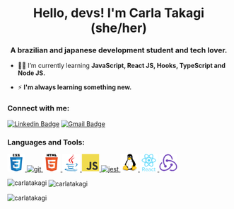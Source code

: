 <h1 align="center">Hello, devs! I'm Carla Takagi (she/her)</h1>
<h3 align="center">A brazilian and japanese development student and tech lover.</h3>

- :woman_technologist: I’m currently learning **JavaScript, React JS, Hooks, TypeScript and Node JS.**

- ⚡ **I'm always learning something new.**

<h3 align="left">Connect with me:</h3>

 [![Linkedin Badge](https://img.shields.io/badge/-carla-takagi-blue?style=flat&logo=Linkedin&logoColor=white&link=https://www.linkedin.com/in/carla-takagi/)](https://www.linkedin.com/in/carla-takagi/)
 [![Gmail Badge](https://img.shields.io/badge/-carlatakagi-c14438?style=flat&logo=Gmail&logoColor=white&link=mailto:carlatakagi@gmail.com)](mailto:carlatakagi@gmail.com)


<h3 align="left">Languages and Tools:</h3>
<p align="left"> <a href="https://www.w3schools.com/css/" target="_blank" rel="noreferrer"> <img src="https://raw.githubusercontent.com/devicons/devicon/master/icons/css3/css3-original-wordmark.svg" alt="css3" width="40" height="40"/> </a> <a href="https://git-scm.com/" target="_blank" rel="noreferrer"> <img src="https://www.vectorlogo.zone/logos/git-scm/git-scm-icon.svg" alt="git" width="40" height="40"/> </a> <a href="https://www.w3.org/html/" target="_blank" rel="noreferrer"> <img src="https://raw.githubusercontent.com/devicons/devicon/master/icons/html5/html5-original-wordmark.svg" alt="html5" width="40" height="40"/> </a> <a href="https://www.java.com" target="_blank" rel="noreferrer"> <img src="https://raw.githubusercontent.com/devicons/devicon/master/icons/java/java-original.svg" alt="java" width="40" height="40"/> </a> <a href="https://developer.mozilla.org/en-US/docs/Web/JavaScript" target="_blank" rel="noreferrer"> <img src="https://raw.githubusercontent.com/devicons/devicon/master/icons/javascript/javascript-original.svg" alt="javascript" width="40" height="40"/> </a> <a href="https://jestjs.io" target="_blank" rel="noreferrer"> <img src="https://www.vectorlogo.zone/logos/jestjsio/jestjsio-icon.svg" alt="jest" width="40" height="40"/> </a> <a href="https://www.linux.org/" target="_blank" rel="noreferrer"> <img src="https://raw.githubusercontent.com/devicons/devicon/master/icons/linux/linux-original.svg" alt="linux" width="40" height="40"/> </a> <a href="https://reactjs.org/" target="_blank" rel="noreferrer"> <img src="https://raw.githubusercontent.com/devicons/devicon/master/icons/react/react-original-wordmark.svg" alt="react" width="40" height="40"/> </a> <a href="https://redux.js.org" target="_blank" rel="noreferrer"> <img src="https://raw.githubusercontent.com/devicons/devicon/master/icons/redux/redux-original.svg" alt="redux" width="40" height="40"/> </a> </p>

<p><img align="left" src="https://github-readme-stats.vercel.app/api/top-langs?username=carlatakagi&show_icons=true&locale=en&layout=compact" alt="carlatakagi" /></p>

<p>&nbsp;<img align="center" src="https://github-readme-stats.vercel.app/api?username=carlatakagi&show_icons=true&locale=en" alt="carlatakagi" /></p>

<p><img align="center" src="https://github-readme-streak-stats.herokuapp.com/?user=carlatakagi&" alt="carlatakagi" /></p>
